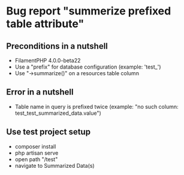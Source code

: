 # Bug report "summerize prefixed table attribute"

## Preconditions in a nutshell

- FilamentPHP 4.0.0-beta22
- Use a "prefix" for database configuration (example: 'test_')
- Use "->summarize()" on a resources table column

## Error in a nutshell

- Table name in query is prefixed twice (example: "no such column: test_test_summarized_data.value")

## Use test project setup

- composer install
- php artisan serve
- open path "/test"
- navigate to Summarized Data(s)
